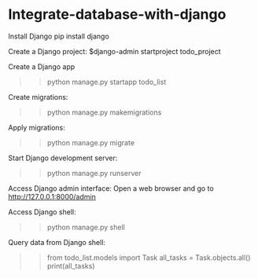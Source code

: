 # Integrate-database-with-django

Install Django 
pip install django

Create a Django project:
$django-admin startproject todo_project


Create a Django app
>>python manage.py startapp todo_list

Create migrations:
>>python manage.py makemigrations

Apply migrations:
>>python manage.py migrate

Start Django development server:
>>python manage.py runserver

Access Django admin interface:
Open a web browser and go to http://127.0.0.1:8000/admin

Access Django shell:
>>python manage.py shell

Query data from Django shell:
>>from todo_list.models import Task
>>all_tasks = Task.objects.all()
>>print(all_tasks)

